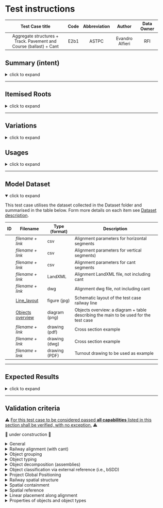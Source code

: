 # Test instructions


|       Test Case title     | Code | Abbreviation | Author | Data Owner |
|:-------------------------:|:----:|:------------:|:------:| :---------:|
|  Aggregate structures + Track. Pavement and Course (ballast) + Cant | E2b1 | ASTPC | Evandro Alfieri | RFI |

## Summary (intent)

<details><summary>click to expand</summary> 

This test case uses some elements of the railway track domain to test the following capabilities:
- Object grouping
- Object classification via external reference (i.e., bSDD)
- Object typing
- Object decomposition (assemblies)
- Project Global Positioning
- Railway spatial structure
- Railway alignment (with cant)
- Linear placement along alignment
- Properties of objects

The business context for the test is provided by a 2km portion of railway line, including: 2 alignments, track substructure and superstructure, and related products.  

### Test instructions (**high-level**, <ins>**not necessarily in this order**</ins>)

1. Model project breakdown structure (spatial structure)
1. Model alignment(s)
1. Geo-reference model
1. Model track objects type and objects (ballast, rails, sleepers, etc.)
1. Group objects, assemble objects
1. Classify objects
1. Model properties of objects/object types
1. Assign objects to project breakdown

</details>

---

## Itemised Roots

<details><summary>click to expand</summary> 

The Test instruction addresses the import and export of the following IFC Entities & Concept Templates:

<details><summary>IFC Entities</summary> 

  - IfcProject
  - IfcSite
  - IfcRailway
  - IfcFacilityPart
  - IfcGroup
  - IfcElementAssembly
  - IfcActuator
  - IfcRail
  - IfcTrackElement
  - IfcFastener
  - IfcCourse

  - IfcRelAggregates
  - IfcRelAssignsToGroup
  - IfcRelContainedInSpatialStructure
  - IfcRelReferencedInSpatialStructure
  - IfcRelDefinesByType
  - IfcRelDefinesByProperty
  - IfcRelNests

  - IfcAlignemnt
  - IfcAlignmentHorizontal
  - IfcAlignmentVertical
  - IfcAlignmentCant
  - IfcAlignmentSegment
  - IfcAlignmentHorizontalSegment
  - IfcAlignmentVerticalSegment
  - IfcAlignmentCantSegment

  - IfcContext
  - IfcRelAssociatesClassification
  - IfcClassification
  - IfcClassificationReference

  - IfcTypeObject
  - IfcActuatorType
  - IfcCourseType

  - IfcPropertySet
  - IfcPropertySingleValue
  - IfcPropertyEnumeratedValue

  - ... (to be continued)

</details>

<details><summary>Concept Templates</summary> 

  - Object Assignment
     - Group Assignment
  - Object Association
     - Classification Association
  - Object Attributes
     - Object Predefined Type
  - Object Composition
     - Alignment Decomposition
     - Element Decomposition
     - Spatial Decomposition
  - Object Connectivity
     - Spatial Service Connectivity (or better *Group Spatial Connectivity*, not yet present in documentation)
     - Spatial Containment
  - Object definition
     - Object Typing
     - Property Sets for Objects
     - Property Sets for Types
  - Product Shape
     - `I need help here`
     - Product Geometric Representation
     - Alignment Geometry
     - Alignment Geometry Gradient
     - ... (to be continued)
  - Project Context
     - Project Classification Information
     - Project Declaration
     - Project Global Positioning
     - Project Representation Context
     - Project Units
</details>

</details>

---

## Variations

<details><summary>click to expand</summary>

The Following occurrence variations need to be checked and certified in relation to the targeted entities and concept templates:

- Entity_01 - *description of variation*
- Entity_02 - *description of variation*

</details>

## Usages

<details><summary>click to expand</summary> 

The following itemised restrictions and constraints shall be placed on IFC Entities & Concept Templates:

:construction: under construction :construction:

- IfcSomething
    - *Constraint*

The Test case requires the following additional checks related to Model Geometry:

- *Correspondence between the business-logic and the geometry parts for all segments*
- *Tangential continuity of alignemnt segments. Tolerance of ... millimetres*
- ... (to be continued)

</details>

---

## Model Dataset

<details open><summary>click to expand</summary> 

This test case utilises the dataset collected in the Dataset folder and summarised in the table below. Form more details on each item see [Dataset description](Dataset/README.md).

| ID | Filename                                                        | Type (format)  | Description                               |
|----|-----------------------------------------------------------------|----------------|-------------------------------------------|
|    | *filename + link*                                               | csv            | Alignment parameters for horizontal segments |
|    | *filename + link*                                               | csv            | Alignment parameters for vertical segments) |
|    | *filename + link*                                               | csv            | Alignment parameters for cant segments |
|    | *filename + link*                                               | LandXML        | Alignment LandXML file, not including cant  |
|    | *filename + link*                                               | dwg            | Alignment dwg file, not including cant  |
|    | [Line_layout](./Line_layout.jpg)                                | figure (jpg)   | Schematic layout of the test case railway line |
|    | [Objects overview](./ObjectsOverview.png)         | diagram (png)  | Objects overview: a diagram + table describing the main to be used for the test case |
|    | *filename + link*                                               | drawing (pdf)  | Cross section example |
|    | *filename + link*                                               | drawing (dwg)  | Cross section example |
|    | *filename + link*                                               | drawing (PDF)  | Turnout drawing to be used as example |


</details>

---

## Expected Results

<details><summary>click to expand</summary> 

Considering the aim of this test, the expected results are:

:construction: under construction :construction:

1. N. 1 IFC file containing the information as requested
2. Screen-shot of ...

</details>

---

## Validation criteria
:warning: <ins>For this test case to be considered passed **all capabilities** listed in this section shall be verified, with no exception.</ins> :warning:

:construction: under construction :construction:

<details><summary>General</summary>

- All the concept templates must be correctly used
- At least 1 instance of each entity listed in [Itemised Roots](#Itemised-Roots) is present in the file

</details>

<details><summary>Railway alignment (with cant)</summary> 

For the **Railway alignment (with cant)** capability, the test is considered passed if **all** the following validation criteria are satisfied.

| **ID** | **CRITERIA**                                                     | **VALUE**                                   | **COMMENT**                |
|--------|------------------------------------------------------------------|---------------------------------------------|----------------------------|
|        | Alignments contained in file                                     | 2                                           |                            |
|        | Component for Alignment 1                                        | H+V+C                                       |                            |
|        | Component for Alignment 2                                        | H+V                                         |                            |
|        | The horizontal (H) layout is made only by these type of segments | "straight line, circular arc, clothoid"     |                            |
|        | The vertical (V) layout is made only by these type of segments   | "straight line, circular arc"               |                            |
|        | The cant (C) layout is made only by these type of segments       | "constant straight line, linear transition" |                            |
|        | Value of the *RailHeadDistance* along the entire alignment       | 1500 mm                                     | See notes below for detail |
|        | Unit of measure for all distances                                | **meter** (m)                               | As provided in the dataset |
|        | Unit of measure all angles                                       | **radian** (π)                              | As provided in the dataset |
|        | Required precision for **distances**                             | "minimum 4 decimal places (0,0001)"         |                            |
|        | Required precision for **angles** and **slope**                  | "minimum 6 decimal places (0,000001)"       |                            |

NOTES:
-	The *RailHeadDistance* (blue line in the figure below) is a normalized value used to compute the angle of cant. RFI uses 1500 mm for a track gauge of 1435 mm

![alt text](Dataset/CantFromLowerRail.png)

<details><summary> Alignment 1 </summary>

| ID | CRITERIA                                                           | VALUE          |
|----|--------------------------------------------------------------------|----------------|
|    | Starting point Horizontal  - Mileage (pk)                          | 0+510.011      |
|    | Starting point Horizontal  - DistAlong                             | 0.000          |
|    | Starting point Horizontal  - X                                     | 451,296.6992   |
|    | Starting point Horizontal  - Y                                     | 4,538,798.8214 |
|    | Starting point Vertical  - Mileage                                 | 0+510.011      |
|    | Starting point Vertical  - Z                                       | 36.76035       |
|    | Ending point Horizontal  - Mileage (pk)                            | 47+271.7631    |
|    | Ending point Horizontal  - DistAlong                               | 46,761.7521    |
|    | Ending point Horizontal  - X                                       | 479,666.2177   |
|    | Ending point Horizontal  - Y                                       | 4,554,675.8253 |
|    | Ending point Vertical  - Mileage                                   | 47+271.7631    |
|    | Ending point Vertical  - Z                                         | 121.0179       |
|    | Total 2D length of alignment (horizontal projection)               | 46,761.7521    |
|    | Total 3D length of alignment                                       | 46,765.4520    |
|    | Hight difference between start and end point of alignment 3D curve | -84.2575       |

</details>

<details><summary> Alignment 2 </summary>

| ID | CRITERIA                                                           | VALUE          |
|----|--------------------------------------------------------------------|----------------|
|    | Starting point Horizontal  - Mileage (pk)                          | 0+510.011      |
|    | Starting point Horizontal  - DistAlong                             | 0.000          |
|    | Starting point Horizontal  - X                                     | 451,296.6992   |
|    | Starting point Horizontal  - Y                                     | 4,538,798.8214 |
|    | Starting point Vertical  - Mileage                                 | 0+510.011      |
|    | Starting point Vertical  - Z                                       | 36.76035       |
|    | Ending point Horizontal  - Mileage (pk)                            | 47+271.7631    |
|    | Ending point Horizontal  - DistAlong                               | 46,761.7521    |
|    | Ending point Horizontal  - X                                       | 479,666.2177   |
|    | Ending point Horizontal  - Y                                       | 4,554,675.8253 |
|    | Ending point Vertical  - Mileage                                   | 47+271.7631    |
|    | Ending point Vertical  - Z                                         | 121.0179       |
|    | Total 2D length of alignment (horizontal projection)               | 46,761.7521    |
|    | Total 3D length of alignment                                       | 46,765.4520    |
|    | Hight difference between start and end point of alignment 3D curve | -84.2575       |

</details>

</details>

<details><summary>Object grouping</summary>

For the **Object grouping** capability, the test is considered passed if **all** the following validation criteria are satisfied.

The validation procedure must verify that a group of the requested type is grouping (via `IfcRelAssignsToGroup`) exactly a given number of objects of the requested type, no more and no less.

- **Concept Template**: Group Assignment
- **Usage** (if existing): NA

| Group    | Group Type                          | Minimum | Maximum | Object             | Object Type          |
|----------|-------------------------------------|---------|---------|--------------------|----------------------|
| IfcGroup | Binari di corsa (Contenitore)       | 1       | 1       | IfcFacilityPart    | TRACKSTRUCTURE       |
| IfcGroup | Deviatoi/Intersezioni (Contenitore) | 1       | 1       | IfcActuator        | Manovra deviatoio    |
| IfcGroup | Deviatoi/Intersezioni (Contenitore) | 1       | 1       | IfcElementAssembly | TURNOUTPANEL         |
| IfcGroup | Massicciata (Contenitore)           | 2       | 2       | IfcCourse          | BALLASTBED           |
| IfcGroup | Rotaie (Contenitore)                | 3       | 3       | IfcGroup           | Segmento di rotaia   |
| IfcGroup | Segmento di rotaia                  | 2       | 2       | IfcRail            | RAIL                 |
| IfcGroup | Traverse (Contenitore)              | 3       | 3       | IfcGroup           | Segmento di traverse |
| IfcGroup | Segmento di traverse                | 1       |         | IfcTrackElement    | SLEEPER              |

NOTE:
- for typing of groups refer to the Validation criteria of the **Object typing** capability
- when **Minimum** and **Maximum** have the same value, it means exactly. Example: Minimum=Maximum=2, means that the group must group exactly 2 objects of the requested type.
- when **Maximum** is empty, it means unlimited. Example: Minimum=1; Maximum=empty, means that the group must group 1 or more elements of the requested type.

</details>

<details><summary>Object typing</summary>

For the **Object typing** capability, the test is considered passed if **all** the following validation criteria are satisfied.

The validation procedure must verify that an IFC entity type with the given Name is typing (via `IfcRelDefinesByType`) exactly a given number of objects of the requested Name, no more and no less.

- **Concept Template**: Object Typing
- **Usage** (if existing): NA

| Entity Type     | Entity Type Name                    | Minimum | Maximum | IfcObject       | IfcObject Name                      |
|-----------------|-------------------------------------|---------|---------|-----------------|-------------------------------------|
| IfcTypeObject   | Binari di corsa (Contenitore)       | 1       | 1       | IfcGroup        | Binari di corsa di Foligno          |
| IfcTypeObject   | Deviatoi/Intersezioni (Contenitore) | 1       | 1       | IfcGroup        | Deviatoi                            |
| IfcTypeObject   | Massicciata (Contenitore)           | 1       | 1       | IfcGroup        | Massicciata                         |
| IfcTypeObject   | Rotaie (Contenitore)                | 1       | 1       | IfcGroup        | Rotaie                              |
| IfcTypeObject   | Traverse (Contenitore)              | 1       | 1       | IfcGroup        | Traverse                            |
| IfcActuatorType | Manovra deviatoio                   | 1       | 1       | IfcActuator     | Cassa di manovra CM04               |
| IfcCourseType   | Segmento di massicciata             | 1       | 1       | IfcCourse       | Segmento di massicciata M01         |
| IfcCourseType   | Segmento di massicciata             | 1       | 1       | IfcCourse       | Segmento di massicciata M02         |
| IfcTypeObject   | Segmento di rotaia                  | 1       | 1       | IfcGroup        | Segmento di rotaia R01              |
| IfcTypeObject   | Segmento di rotaia                  | 1       | 1       | IfcGroup        | Segmento di rotaia R02              |
| IfcTypeObject   | Segmento di rotaia                  | 1       | 1       | IfcGroup        | Segmento di rotaia R03              |
| IfcTypeObject   | Segmento di traverse                | 1       | 1       | IfcGroup        | Segmento di traverse T01            |
| IfcTypeObject   | Segmento di traverse                | 1       | 1       | IfcGroup        | Segmento di traverse T02            |
| IfcTypeObject   | Segmento di traverse                | 1       | 1       | IfcGroup        | Segmento di traverse T03            |
| IfcTypeObject   | Binari di corsa                     | 1       | 1       | IfcFacilityPart | Binario IV dispari - Orte Falconara |

NOTE:
- when **Minimum** and **Maximum** have the same value, it means exactly. Example: Minimum=Maximum=1, means that the entity type must type exactly 1 object with that Name.

</details>

<details><summary>Object decomposition (assemblies)</summary>

:construction: under construction :construction:

- **Concept Template**: Element Decomposition
- **Usage** (if existing): NA

| Assembly           | Assembly Type | Minimum | Maximum | Element         | Element Type |
|--------------------|---------------|---------|---------|-----------------|--------------|
| IfcElementAssembly | TURNOUTPANEL  | 1       | 1       | IfcFastener     | WELD         |
| IfcElementAssembly | TURNOUTPANEL  | 1       | 1       | IfcTrackElement | FROG         |
| IfcElementAssembly | TURNOUTPANEL  | 1       | 10      | IfcRail         | RAIL         |
| IfcElementAssembly | TURNOUTPANEL  | 1       | 2       | IfcRail         | CHECKRAIL    |
| IfcElementAssembly | TURNOUTPANEL  | 52      | 52      | IfcTrackElement | SLEEPER      |

</details>

<details><summary>Object classification via external reference (i.e., bSDD)</summary>

| **ID** | **CRITERIA**                            | **VALUE** / **COMMENT**               |
|--------|-----------------------------------------|---------------------------------------|
|        | ABC                                     | 0                                     |

</details>

<details><summary>Project Global Positioning</summary>

| **ID** | **CRITERIA**                            | **VALUE** / **COMMENT**               |
|--------|-----------------------------------------|---------------------------------------|
|        | ABC                                     | 0                                     |

</details>

<details><summary>Railway spatial structure</summary>

:construction: under construction :construction:

- **Concept Template**: Spatial Decomposition
- **Usage** (if existing): NA

| Parent Element | Parent Element Type | Minimum | Maximum | Child Element   | Child Element Type |
|----------------|---------------------|---------|---------|-----------------|--------------------|
| IfcSite        |                     | 1       | 1       | IfcRailway      | Località           |
| IfcRailway     | Località            | 1       | 1       | IfcFacilityPart | TRACKSTRUCTURE     |

</details>

<details><summary>Spatial containment</summary>

:construction: under construction :construction:

- **Concept Template**: Spatial Containment
- **Usage** (if existing): NA

| Spatial Element | Spatial Element Type | Minimum | Maximum | Element            | Element Type      |
|-----------------|----------------------|---------|---------|--------------------|-------------------|
| IfcFacilityPart | TRACKSTRUCTURE       | 1       | 1       | IfcActuator        | Manovra deviatoio |
| IfcFacilityPart | TRACKSTRUCTURE       | 1       | 1       | IfcElementAssembly | TURNOUTPANEL      |
| IfcFacilityPart | TRACKSTRUCTURE       | 2       | 2       | IfcCourse          | BALLASTBED        |
| IfcFacilityPart | TRACKSTRUCTURE       | 6       | 6       | IfcRail            | RAIL              |
| IfcFacilityPart | TRACKSTRUCTURE       | 1       | TBD     | IfcTrackElement    | SLEEPER           |
| IfcSite         |                      | 2       | 2       | IfcAlignment       |                   |

</details>

<details><summary>Spatial reference</summary>

:construction: under construction :construction:

- **Concept Template**: :warning: Spatial Service Connectivity (or better *Group Spatial Connectivity*, not yet present in documentation) :warning:
- **Usage** (if existing): NA

| Spatial Element | Spatial Element Type | Minimum | Maximum | Product or Group | Product Type or Group Type          |
|-----------------|----------------------|---------|---------|------------------|-------------------------------------|
| IfcRailway      | Località             | 1       | 1       | IfcGroup         | Binari di corsa (Contenitore)       |
| IfcFacilityPart | TRACKSTRUCTURE       | 1       | 1       | IfcGroup         | Deviatoi/Intersezioni (Contenitore) |
| IfcFacilityPart | TRACKSTRUCTURE       | 1       | 1       | IfcGroup         | Massicciata (Contenitore)           |
| IfcFacilityPart | TRACKSTRUCTURE       | 1       | 1       | IfcGroup         | Rotaie (Contenitore)                |
| IfcFacilityPart | TRACKSTRUCTURE       | 1       | 1       | IfcGroup         | Traverse (Contenitore)              |

</details>

<details><summary>Linear placement along alignment</summary>

| **ID** | **CRITERIA**                            | **VALUE** / **COMMENT**               |
|--------|-----------------------------------------|---------------------------------------|
|        | ABC                                     | 0                                     |

</details>

<details><summary>Properties of objects and object types</summary>

:construction: under construction :construction:

- **Concept Template**: Property Sets for Objects, Property Sets for Types
- **Usage** (if existing): NA

| Entity          | Entity Type          | PropertySet Name | Property Name           | Property Value Type | List Of Values                                       | IfcSimpleProperty subtype  |
|-----------------|----------------------|------------------|-------------------------|---------------------|------------------------------------------------------|----------------------------|
| IfcFacilityPart | TRACKSTRUCTURE       | RFI_S16000       | Binario                 | IFCLABEL            | Pari, Dispari, Unico                                 | IfcPropertyEnumeratedValue |
| IfcFacilityPart | TRACKSTRUCTURE       | RFI_S16000       | Codice binario SAS      | IFCLABEL            |                                                      | IfcPropertySingleValue     |
| IfcFacilityPart | TRACKSTRUCTURE       | RFI_S16000       | n. deviatoi elettrici   | IFCINTEGER          |                                                      | IfcPropertySingleValue     |
| IfcFacilityPart | TRACKSTRUCTURE       | RFI_S16000       | Profilo manutentivo L94 | IFCLABEL            | <=40 t/g, >100 t/g, 40< t/g <=100 | IfcPropertyEnumeratedValue |
| IfcFacilityPart | TRACKSTRUCTURE       | RFI_S16000       | Binario elettrificato   | IFCLOGICAL          |                                                      | IfcPropertySingleValue     |
| IfcTrackElement | SLEEPER              | ???              |                         |                     |                                                      |                            |
| IfcGroup        | Segmento di traverse | ???              |                         |                     |                                                      |                            |




</details>

